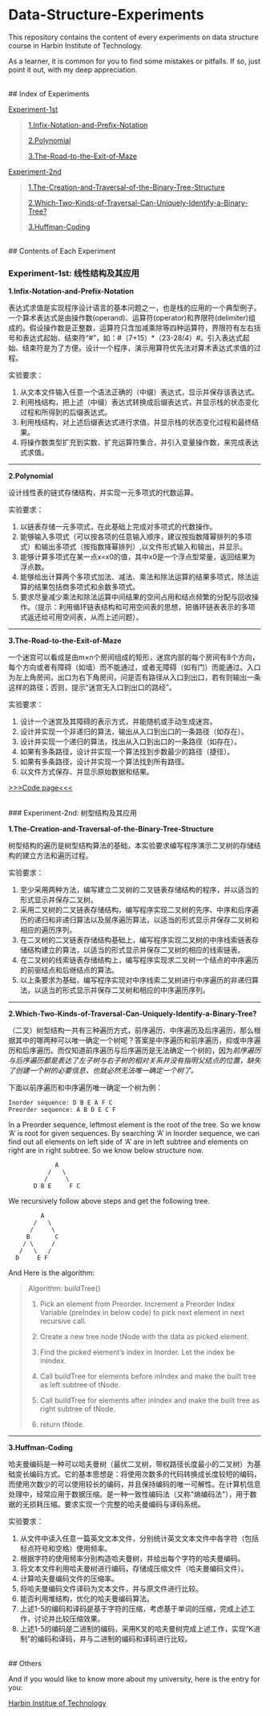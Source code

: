 # Data-Structure-Experiments

This repository contains the content of every experiments on data structure course in Harbin Institute of Technology.

As a learner, it is common for you to find some mistakes or pitfalls. If so, just point it out, with my deep appreciation.

<br>
## Index of Experiments

[Experiment-1st](#Experiment-1st)
> [1.Infix-Notation-and-Prefix-Notation](#expression)
>
> [2.Polynomial](#Polynomial)
>
> [3.The-Road-to-the-Exit-of-Maze](#Maze)

[Experiment-2nd](#Experiment-2nd)
> [1.The-Creation-and-Traversal-of-the-Binary-Tree-Structure](#Binary-Tree)
>
> [2.Which-Two-Kinds-of-Traversal-Can-Uniquely-Identify-a-Binary-Tree?](#Identification)
>
> [3.Huffman-Coding](#Huffman-Coding)

<br>
## Contents of Each Experiment

### <a name="Experiment-1st"></a>Experiment-1st: 线性结构及其应用

**<a name="Experiment-1st"></a><a name="expression"></a>1.Infix-Notation-and-Prefix-Notation**

表达式求值是实现程序设计语言的基本问题之一，也是栈的应用的一个典型例子。一个算术表达式是由操作数(operand)、运算符(operator)和界限符(delimiter)组成的。假设操作数是正整数，运算符只含加减乘除等四种运算符，界限符有左右括号和表达式起始、结束符“#”，如：#（7+15）\*（23-28/4）#。引入表达式起始、结束符是为了方便。设计一个程序，演示用算符优先法对算术表达式求值的过程。

实验要求：

1.	从文本文件输入任意一个语法正确的（中缀）表达式，显示并保存该表达式。
2.	利用栈结构，把上述（中缀）表达式转换成后缀表达式，并显示栈的状态变化过程和所得到的后缀表达式。
3.	利用栈结构，对上述后缀表达式进行求值，并显示栈的状态变化过程和最终结果。
4.	将操作数类型扩充到实数、扩充运算符集合，并引入变量操作数，来完成表达式求值。

* * *

**<a name="Polynomial"></a>2.Polynomial**

设计线性表的链式存储结构，并实现一元多项式的代数运算。

实验要求：

1. 以链表存储一元多项式，在此基础上完成对多项式的代数操作。
2. 能够输入多项式（可以按各项的任意输入顺序，建议按指数降幂排列的多项式）和输出多项式（按指数降幂排列）,以文件形式输入和输出，并显示。
3. 能够计算多项式在某一点x=x0的值，其中x0是一个浮点型常量，返回结果为浮点数。
4. 能够给出计算两个多项式加法、减法、乘法和除法运算的结果多项式，除法运算的结果包括商多项式和余数多项式。
5. 要求尽量减少乘法和除法运算中间结果的空间占用和结点频繁的分配与回收操作。（提示：利用循环链表结构和可用空间表的思想，把循环链表表示的多项式返还给可用空间表，从而上述问题）。

* * *

**<a name="Maze"></a>3.The-Road-to-the-Exit-of-Maze**

一个迷宫可以看成是由m×n个房间组成的矩形，迷宫内部的每个房间有8个方向，每个方向或者有障碍（如墙）而不能通过，或者无障碍（如有门）而能通过。入口为左上角房间，出口为右下角房间，问是否有路径从入口到出口，若有则输出一条这样的路径；否则，提示“迷宫无入口到出口的路经”。

实验要求：

1.	设计一个迷宫及其障碍的表示方式，并能随机或手动生成迷宫。
2.	设计并实现一个非递归的算法，输出从入口到出口的一条路径（如存在）。
3.	设计并实现一个递归的算法，找出从入口到出口的一条路径（如存在）。
4.	如果有多条路径，设计并实现一个算法找到步数最少的路径（捷径）。
5.	如果有多条路径，设计并实现一个算法找到所有路径。
6.	以文件方式保存、并显示原始数据和结果。

[>>>Code page<<<][1]

<br>
### <a name="Experiment-2nd"></a>Experiment-2nd: 树型结构及其应用

**<a name="Binary-Tree"></a>1.The-Creation-and-Traversal-of-the-Binary-Tree-Structure**

树型结构的遍历是树型结构算法的基础，本实验要求编写程序演示二叉树的存储结构的建立方法和遍历过程。 

实验要求：

1. 至少采用两种方法，编写建立二叉树的二叉链表存储结构的程序，并以适当的形式显示并保存二叉树。
2. 采用二叉树的二叉链表存储结构，编写程序实现二叉树的先序、中序和后序遍历的递归和非递归算法以及层序遍历算法，以适当的形式显示并保存二叉树和相应的遍历序列。
3. 在二叉树的二叉链表存储结构基础上，编写程序实现二叉树的中序线索链表存储结构建立的算法，以适当的形式显示并保存二叉树的相应的线索链表。
4. 在二叉树的线索链表存储结构上，编写程序实现求二叉树一个结点的中序遍历的前驱结点和后继结点的算法。
5. 以上条要求为基础，编写程序实现对中序线索二叉树进行中序遍历的非递归算法，以适当的形式显示并保存二叉树和相应的中序遍历序列。

* * *

**<a name="Identification"></a>2.Which-Two-Kinds-of-Traversal-Can-Uniquely-Identify-a-Binary-Tree?**

（二叉）树型结构一共有三种遍历方式，前序遍历、中序遍历及后序遍历，那么根据其中的哪两种可以唯一确定一个树呢？答案是中序遍历和前序遍历，抑或中序遍历和后序遍历。而仅知道前序遍历与后序遍历是无法确定一个树的，因为*前序遍历与后序遍历都是表达了左子树与右子树的相对关系并没有指明父结点的位置，缺失了创建一个树的必要信息，也就必然无法唯一确定一个树了。*

下面以前序遍历和中序遍历唯一确定一个树为例：

    Inorder sequence: D B E A F C
    Preorder sequence: A B D E C F

In a Preorder sequence, leftmost element is the root of the tree. So we know ‘A’ is root for given sequences. By searching ‘A’ in Inorder sequence, we can find out all elements on left side of ‘A’ are in left subtree and elements on right are in right subtree. So we know below structure now.

                 A
               /   \
              /     \
           D B E     F C

We recursively follow above steps and get the following tree.

             A
           /   \
          /     \
         B       C
        / \     /
       /   \   /
      D     E F

And Here is the algorithm:

> Algorithm: buildTree()
>
> 1) Pick an element from Preorder. Increment a Preorder Index Variable (preIndex in below code) to pick next element in next recursive call.
>
> 2) Create a new tree node tNode with the data as picked element.
>
> 3) Find the picked element’s index in Inorder. Let the index be inIndex.
>
> 4) Call buildTree for elements before inIndex and make the built tree as left subtree of tNode.
>
> 5) Call buildTree for elements after inIndex and make the built tree as right subtree of tNode.
>
> 6) return tNode.

* * *

**<a name="Huffman-Coding"></a>3.Huffman-Coding**

哈夫曼编码是一种可以哈夫曼树（最优二叉树，带权路径长度最小的二叉树）为基础变长编码方式。它的基本思想是：将使用次数多的代码转换成长度较短的编码，而使用次数少的可以使用较长的编码，并且保持编码的唯一可解性。在计算机信息处理中，经常应用于数据压缩。是一种一致性编码法（又称"熵编码法"），用于数据的无损耗压缩。要求实现一个完整的哈夫曼编码与译码系统。

实验要求：

1. 从文件中读入任意一篇英文文本文件，分别统计英文文本文件中各字符（包括标点符号和空格）使用频率。
2. 根据字符的使用频率分别构造哈夫曼树，并给出每个字符的哈夫曼编码。
3. 将文本文件利用哈夫曼树进行编码，存储成压缩文件（哈夫曼编码文件）。
4. 计算哈夫曼编码文件的压缩率。
5. 将哈夫曼编码文件译码为文本文件，并与原文件进行比较。
6. 能否利用堆结构，优化的哈夫曼编码算法。
7. 上述1-5的编码和译码是基于字符的压缩，考虑基于单词的压缩，完成上述工作，讨论并比较压缩效果。
8. 上述1-5的编码是二进制的编码，采用K叉的哈夫曼树完成上述工作，实现“K进制”的编码和译码，并与二进制的编码和译码进行比较。

<br>
## Others

And if you would like to know more about my university, here is the entry for you:

[Harbin Institue of Technology][100]

[1]: https://github.com/ANDI-Mckee/Data-Structure-Experiments/tree/master/The-1st "Go to the code page"
[100]: https://en.wikipedia.org/wiki/Harbin_Institute_of_Technology "More information"
